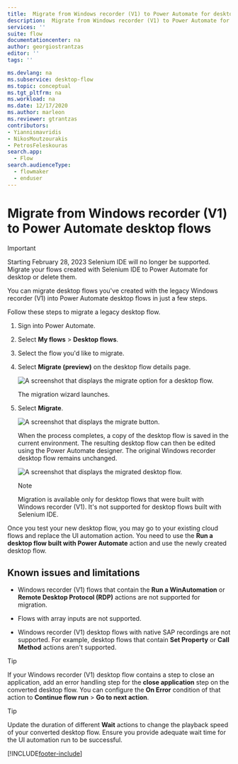 ```yaml
---
title:  Migrate from Windows recorder (V1) to Power Automate for desktop
description:  Migrate from Windows recorder (V1) to Power Automate for desktop.
services: ''
suite: flow
documentationcenter: na
author: georgiostrantzas
editor: ''
tags: ''

ms.devlang: na
ms.subservice: desktop-flow
ms.topic: conceptual
ms.tgt_pltfrm: na
ms.workload: na
ms.date: 12/17/2020
ms.author: marleon
ms.reviewer: gtrantzas
contributors:
- Yiannismavridis
- NikosMoutzourakis
- PetrosFeleskouras
search.app: 
  - Flow
search.audienceType: 
  - flowmaker
  - enduser
---
```


# Migrate from Windows recorder (V1) to Power Automate desktop flows

> [!IMPORTANT]
>
> Starting February 28, 2023 Selenium IDE will no longer be supported. Migrate your flows created with Selenium IDE to Power Automate for desktop or delete them.

You can migrate desktop flows you've created with the legacy Windows recorder
(V1) into Power Automate desktop flows in just a few steps.

Follow these steps to migrate a legacy desktop flow.

1. Sign into Power Automate.
1. Select **My flows** > **Desktop flows**.
1. Select the flow you'd like to migrate.
1. Select **Migrate (preview)** on the desktop flow details page.

   ![A screenshot that displays the migrate option for a desktop flow.](media/migrate-win-recorder/migrate-button.png)

   The migration wizard launches.

1. Select **Migrate**.

   ![A screenshot that displays the migrate button.](media/migrate-win-recorder/migrate-wizard.png)
   
   When the process completes, a copy of the desktop flow is saved in the current environment. The resulting desktop flow can then be edited using the Power Automate designer. The original Windows recorder desktop flow remains unchanged.

   ![A screenshot that displays the migrated desktop flow.](media/migrate-win-recorder/migrated-flow.png)

   >[!NOTE]
   >Migration is available only for desktop flows that were built with Windows recorder (V1). It's not supported for desktop flows built with Selenium IDE.

Once you test your new desktop flow, you may go to your existing cloud flows and
replace the UI automation action. You need to use the **Run a desktop flow built with Power Automate** action and use the newly created desktop flow.

## Known issues and limitations

- Windows recorder (V1) flows that contain the **Run a WinAutomation** or **Remote Desktop Protocol (RDP)** actions are not supported for migration.

- Flows with array inputs are not supported.

- Windows recorder (V1) desktop flows with native SAP recordings are not supported. For example, desktop flows that contain **Set Property** or **Call Method** actions aren't supported. 

>[!TIP]
>If your Windows recorder (V1) desktop flow contains a step to close an application, add an error handling step for the **close application** step on the converted desktop flow. You can configure the **On Error** condition of that action to **Continue flow run** > **Go to next action**.

>[!TIP]
>Update the duration of different **Wait** actions to change the playback speed of your converted desktop flow. Ensure you provide adequate wait time for the UI automation run to be successful.


[!INCLUDE[footer-include](../includes/footer-banner.md)]
